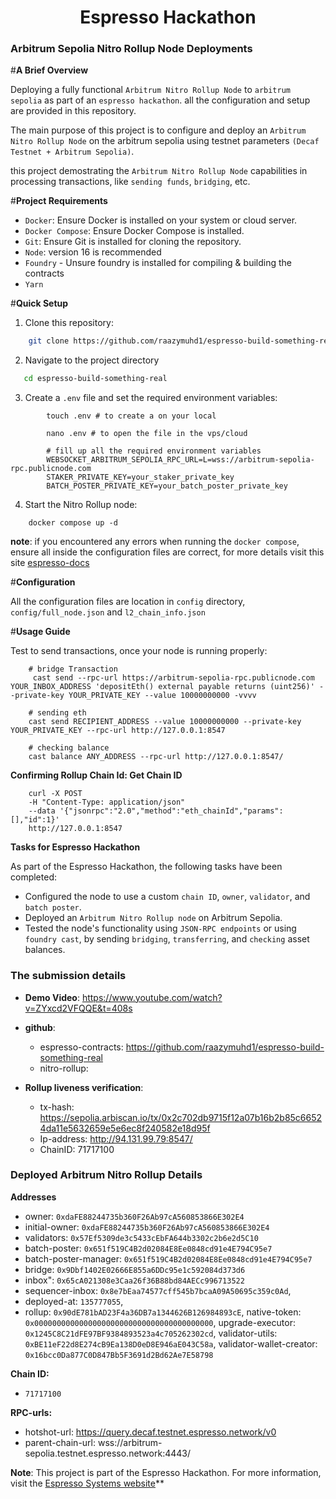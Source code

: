 
  <h1 style="text-align: center"> Espresso Hackathon </h1>


### Arbitrum Sepolia Nitro Rollup Node Deployments
#**A Brief Overview**

Deploying a fully functional `Arbitrum Nitro Rollup Node` to `arbitrum sepolia` as part of an `espresso hackathon`. all the configuration and setup are provided in this repository.

  The main purpose of this project is to configure and  deploy an `Arbitrum Nitro Rollup Node` on the arbitrum sepolia using testnet parameters `(Decaf Testnet + Arbitrum Sepolia)`.

  this project demostrating the `Arbitrum Nitro Rollup Node` capabilities in processing transactions, like `sending funds`, `bridging`, etc. 


#**Project Requirements**

- `Docker`: Ensure Docker is installed on your system or cloud server.
- `Docker Compose`: Ensure Docker Compose is installed.
- `Git`: Ensure Git is installed for cloning the repository.
- `Node`: version 16 is recommended
- `Foundry` - Unsure foundry is installed for compiling & building the contracts
- `Yarn` 

#**Quick Setup**
1. Clone this repository:
```bash
    git clone https://github.com/raazymuhd1/espresso-build-something-real.git
```
2. Navigate to the project directory
```bash
   cd espresso-build-something-real
```
3. Create a `.env` file and set the required environment variables:
```shell
        touch .env # to create a on your local
        
        nano .env # to open the file in the vps/cloud

        # fill up all the required environment variables
        WEBSOCKET_ARBITRUM_SEPOLIA_RPC_URL=L=wss://arbitrum-sepolia-rpc.publicnode.com
        STAKER_PRIVATE_KEY=your_staker_private_key
        BATCH_POSTER_PRIVATE_KEY=your_batch_poster_private_key
```


4. Start the Nitro Rollup node:
```shell
    docker compose up -d
```
**note**: if you encountered any errors when running the `docker compose`, ensure all inside the configuration files are correct, for more details visit this site [espresso-docs](https://docs.espressosys.com/network/guides/using-the-espresso-network/using-the-espresso-network-as-an-arbitrum-orbit-chain/running-the-espresso-network-with-arbitrum-cloud#cloud-configuration)



#**Configuration**

  All the configuration files are location in `config` directory, `config/full_node.json` and `l2_chain_info.json`

#**Usage Guide**

 Test to send transactions, once your node is running properly:

```shell
    # bridge Transaction 
     cast send --rpc-url https://arbitrum-sepolia-rpc.publicnode.com YOUR_INBOX_ADDRESS 'depositEth() external payable returns (uint256)' --private-key YOUR_PRIVATE_KEY --value 10000000000 -vvvv

    # sending eth
    cast send RECIPIENT_ADDRESS --value 10000000000 --private-key YOUR_PRIVATE_KEY --rpc-url http://127.0.0.1:8547

    # checking balance
    cast balance ANY_ADDRESS --rpc-url http://127.0.0.1:8547/ 
```

**Confirming Rollup Chain Id: Get Chain ID**

```shell
    curl -X POST
    -H "Content-Type: application/json"
    --data '{"jsonrpc":"2.0","method":"eth_chainId","params":[],"id":1}'
    http://127.0.0.1:8547
```

**Tasks for Espresso Hackathon**

  As part of the Espresso Hackathon, the following tasks have been completed:

 - Configured the node to use a custom `chain ID`, `owner`, `validator`, and `batch poster`.
 - Deployed an `Arbitrum Nitro Rollup node` on Arbitrum Sepolia.
 - Tested the node's functionality using `JSON-RPC endpoints` or using `foundry cast`, by sending `bridging`, `transferring`, and `checking` asset balances.

 

### The submission details
 - **Demo Video**: https://www.youtube.com/watch?v=ZYxcd2VFQQE&t=408s

 - **github**: 
   - espresso-contracts: https://github.com/raazymuhd1/espresso-build-something-real 
   - nitro-rollup: 
  
- **Rollup liveness verification**: 
    - tx-hash: https://sepolia.arbiscan.io/tx/0x2c702db9715f12a07b16b2b85c66524da11e5632659e5e6ec8f240582e18d95f 
    - Ip-address: http://94.131.99.79:8547/
    - ChainID: 71717100


### Deployed Arbitrum Nitro Rollup Details
**Addresses**
   - owner: `0xdaFE88244735b360F26Ab97cA560853866E302E4`
   - initial-owner: `0xdaFE88244735b360F26Ab97cA560853866E302E4`
   - validators: `0x57Ef5309de3c5433cEbFA644b3302c2b6e2d5C10`
   - batch-poster: `0x651f519C4B2d02084E8Ee0848cd91e4E794C95e7`
   - batch-poster-manager: `0x651f519C4B2d02084E8Ee0848cd91e4E794C95e7`
   - bridge: `0x9Dbf1402E02666E855a6DDc95e1c592084d373d6`
   - inbox": `0x65cA021308e3Caa26f36B88bd84AECc996713522`
   - sequencer-inbox: `0x8e7bEaa74577cff545b7bcaA09A50695c359c0Ad`,
   - deployed-at: `135777055`,
   - rollup: `0x90dE781bAD23F4a36DB7a1344626B126984893cE`,
    native-token: `0x0000000000000000000000000000000000000000`,
    upgrade-executor: `0x1245C8C21dFE97BF9384893523a4c705262302cd`,
    validator-utils: `0xBE11eF22d8E274cB9Ea138D0eD8E946aE043C58a`,
    validator-wallet-creator: `0x16bcc0Da877C0D847Bb5F3691d2Bd62Ae7E58798`

**Chain ID:**
  - `71717100`
  
**RPC-urls:**
  - hotshot-url: https://query.decaf.testnet.espresso.network/v0
  - parent-chain-url: wss://arbitrum-sepolia.testnet.espresso.network:4443/


**Note**: This project is part of the Espresso Hackathon. For more information, visit the [Espresso Systems website](https://docs.espressosys.com/network/guides/using-the-espresso-network/using-the-espresso-network-as-an-arbitrum-orbit-chain/running-the-espresso-network-with-arbitrum-cloud#deploying-the-cloud-arbitrum-orbit-chain)**

